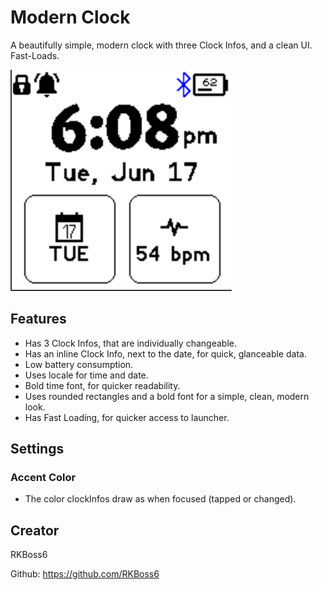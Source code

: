 # Modern Clock



A beautifully simple, modern clock with three Clock Infos, and a clean UI. Fast-Loads.

![](Scr1.png)



## Features

* Has 3 Clock Infos, that are individually changeable.
* Has an inline Clock Info, next to the date, for quick, glanceable data.
* Low battery consumption.
* Uses locale for time and date.
* Bold time font, for quicker readability.
* Uses rounded rectangles and a bold font for a simple, clean, modern look.
* Has Fast Loading, for quicker access to launcher.

## Settings
### Accent Color
- The color clockInfos draw as when focused (tapped or changed).
## Creator

RKBoss6

Github: https://github.com/RKBoss6
